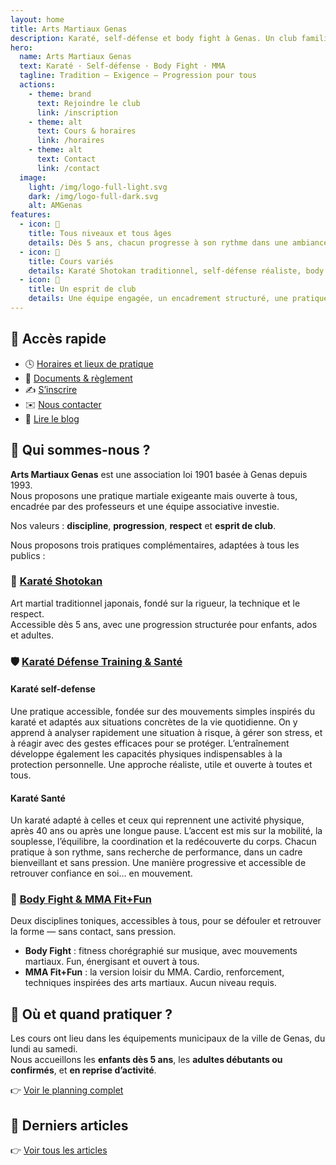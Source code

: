```yaml
---
layout: home
title: Arts Martiaux Genas
description: Karaté, self-défense et body fight à Genas. Un club familial et rigoureux, ouvert à tous.
hero:
  name: Arts Martiaux Genas
  text: Karaté · Self-défense · Body Fight · MMA
  tagline: Tradition – Exigence – Progression pour tous
  actions:
    - theme: brand
      text: Rejoindre le club
      link: /inscription
    - theme: alt
      text: Cours & horaires
      link: /horaires
    - theme: alt
      text: Contact
      link: /contact
  image:
    light: /img/logo-full-light.svg
    dark: /img/logo-full-dark.svg
    alt: AMGenas
features:
  - icon: 🌱
    title: Tous niveaux et tous âges
    details: Dès 5 ans, chacun progresse à son rythme dans une ambiance bienveillante.
  - icon: 🥋
    title: Cours variés
    details: Karaté Shotokan traditionnel, self-défense réaliste, body fight dynamique, MMA Loisir.
  - icon: 🤝
    title: Un esprit de club
    details: Une équipe engagée, un encadrement structuré, une pratique accessible.
---
```


## 📌 Accès rapide

- 🕓 [Horaires et lieux de pratique](/horaires)
- 📄 [Documents & règlement](/docs/)
- ✍️ [S’inscrire](/inscription)
- ✉️ [Nous contacter](/contact)  
- 📰 [Lire le blog](/blog/)

## 🥇 Qui sommes-nous ?

**Arts Martiaux Genas** est une association loi 1901 basée à Genas depuis 1993.  
Nous proposons une pratique martiale exigeante mais ouverte à tous, encadrée par des professeurs et une équipe associative investie.

Nos valeurs : **discipline**, **progression**, **respect** et **esprit de club**.

Nous proposons trois pratiques complémentaires, adaptées à tous les publics :

### 🥋 [Karaté Shotokan](/docs/disciplines/karate-shotokan)

Art martial traditionnel japonais, fondé sur la rigueur, la technique et le respect.  
Accessible dès 5 ans, avec une progression structurée pour enfants, ados et adultes.

### 🛡️ [Karaté Défense Training & Santé](/docs/disciplines/karate-defense-training-sante)

#### Karaté self-defense

Une pratique accessible, fondée sur des mouvements simples inspirés du karaté et adaptés aux situations concrètes de la vie quotidienne.
On y apprend à analyser rapidement une situation à risque, à gérer son stress, et à réagir avec des gestes efficaces pour se protéger.
L’entraînement développe également les capacités physiques indispensables à la protection personnelle.
Une approche réaliste, utile et ouverte à toutes et tous.

#### Karaté Santé

Un karaté adapté à celles et ceux qui reprennent une activité physique, après 40 ans ou après une longue pause.
L’accent est mis sur la mobilité, la souplesse, l’équilibre, la coordination et la redécouverte du corps.
Chacun pratique à son rythme, sans recherche de performance, dans un cadre bienveillant et sans pression.
Une manière progressive et accessible de retrouver confiance en soi… en mouvement.

### 💪 [Body Fight & MMA Fit+Fun](/docs/disciplines/body-fight-mma)

Deux disciplines toniques, accessibles à tous, pour se défouler et retrouver la forme — sans contact, sans pression.

- **Body Fight** : fitness chorégraphié sur musique, avec mouvements martiaux. Fun, énergisant et ouvert à tous.
- **MMA Fit+Fun** : la version loisir du MMA. Cardio, renforcement, techniques inspirées des arts martiaux. Aucun niveau requis.

## 📍 Où et quand pratiquer ?

Les cours ont lieu dans les équipements municipaux de la ville de Genas, du lundi au samedi.  
Nous accueillons les **enfants dès 5 ans**, les **adultes débutants ou confirmés**, et **en reprise d’activité**.

👉 [Voir le planning complet](/horaires)

## 📰 Derniers articles

👉 [Voir tous les articles](/blog/)
